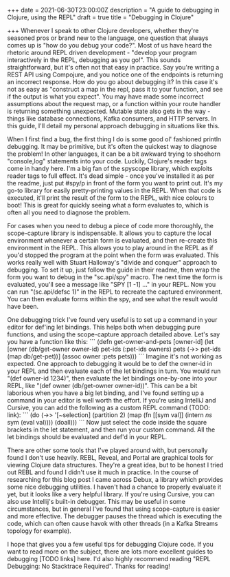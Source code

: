 +++
date = 2021-06-30T23:00:00Z
description = "A guide to debugging in Clojure, using the REPL"
draft = true
title = "Debugging in Clojure"

+++
Whenever I speak to other Clojure developers, whether they're seasoned pros or brand new to the language, one question that always comes up is "how do you debug your code?". Most of us have heard the rhetoric around REPL driven development - "develop your program interactively in the REPL, debugging as you go!". This sounds straightforward, but it's often not that easy in practice. Say you're writing a REST API using Compojure, and you notice one of the endpoints is returning an incorrect response. How do you go about debugging it? In this case it's not as easy as "construct a map in the repl, pass it to your function, and see if the output is what you expect". You may have made some incorrect assumptions about the request map, or a function within your route handler is returning something unexpected. Mutable state also gets in the way - things like database connections, Kafka consumers, and HTTP servers. In this guide, I'll detail my personal approach debugging in situations like this.

When I first find a bug, the first thing I do is some good ol' fashioned println debugging. It may be primitive, but it's often the quickest way to diagnose the problem! In other languages, it can be a bit awkward trying to shoehorn "console,log" statements into your code. Luckily, Clojure's reader tags come in handy here. I'm a big fan of the spyscope library, which exploits reader tags to full effect. It's dead simple - once you've installed it as per the readme, just put #spy/p in front of the form you want to print out. It's my go-to library for easily pretty-printing values in the REPL. When that code is executed, it'll print the result of the form to the REPL, with nice colours to boot! This is great for quickly seeing what a form evaluates to, which is often all you need to diagnose the problem.

For cases when you need to debug a piece of code more thoroughly, the scope-capture library is indispensable. It allows you to capture the local environment whenever a certain form is evaluated, and then re-create this environment in the REPL. This allows you to play around in the REPL as if you'd stopped the program at the point when the form was evaluated. This works really well with Stuart Halloway's "divide and conquer" approach to debugging. To set it up, just follow the guide in their readme, then wrap the form you want to debug in the "sc.api/spy" macro. The next time the form is evaluated, you'll see a message like "SPY \[1 -1\] ..." in your REPL. Now you can run "(sc.api/defsc 1)" in the REPL to recreate the captured environment. You can then evaluate forms within the spy, and see what the result would have been.

One debugging trick I've found very useful is to set up a command in your editor for def'ing let bindings. This helps both when debugging pure functions, and using the scope-capture approach detailed above. Let's say you have a function like this: \`\`\` (defn get-owner-and-pets \[owner-id\] (let \[owner (db/get-owner owner-id) pet-ids (:pet-ids owners) pets (->> pet-ids (map db/get-pet))\] (assoc owner :pets pets))) \`\`\` Imagine it's not working as expected. One approach to debugging it would be to def the owner-id in your REPL and then evaluate each of the let bindings in turn. You would run "(def owner-id 1234)", then evaluate the let bindings one-by-one into your REPL, like "(def owner (db/get-owner owner-id))". This can be a bit laborious when you have a big let binding, and I've found setting up a command in your editor is well worth the effort. If you're using IntelliJ and Cursive, you can add the following as a custom REPL command (TODO: link): \`\`\` (do (->> '\[\~selection\] (partition 2) (map (fn \[\[sym val\]\] (intern *ns* sym (eval val)))) (doall))) \`\`\` Now just select the code inside the square brackets in the let statement, and then run your custom command. All the let bindings should be evaluated and def'd in your REPL.

There are other some tools that I've played around with, but personally found I don't use heavily. REBL, Reveal, and Portal are graphical tools for viewing Clojure data structures. They're a great idea, but to be honest I tried out REBL and found I didn't use it much in practice. In the course of researching for this blog post I came across Debux, a library which provides some nice debugging utilities. I haven't had a chance to properly evaluate it yet, but it looks like a very helpful library. If you're using Cursive, you can also use Intellij's built-in debugger. This may be useful in some circumstances, but in general I've found that using scope-capture is easier and more effective. The debugger pauses the thread which is executing the code, which can often cause havok with other threads (in a Kafka Streams topology for example).

I hope that gives you a few useful tips for debugging Clojure code. If you want to read more on the subject, there are lots more excellent guides to debugging \[TODO links\] here. I'd also highly recommend reading "REPL Debugging: No Stacktrace Required". Thanks for reading!